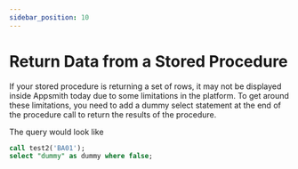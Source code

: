 ```yaml
---
sidebar_position: 10
---
```


# Return Data from a Stored Procedure

If your stored procedure is returning a set of rows, it may not be displayed inside Appsmith today due to some limitations in the platform. To get around these limitations, you need to add a dummy select statement at the end of the procedure call to return the results of the procedure.

The query would look like

```sql
call test2('BA01'); 
select "dummy" as dummy where false;
```
